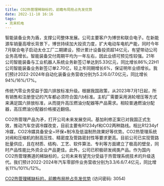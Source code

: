 ```yaml
---
title: CO2热管理稀缺标的，前瞻布局抢占先发优势
date: 2022-11-18 16:16
tags:
- 克来机电
---
```

智能装备业务为盾，支撑公司整体发展。公司主要客户为博世和联合电子。在新能源车销量高增长背景下，博世持续加大投资力度，扩大电动车电机产能，同时今年7月联合电子启动太仓工厂二期建设，预计累计设备投资超14亿元，有望带动公司业务高增长。智能装备交付周期平均为一年左右，因此业绩可预见性较强。21年公司智能装备与工业机器人系统业务新签订单达到5.33亿元，同比增长86%;22H1公司智能装备业务新签订单2.70亿，较上年同期增长6%，保证明年业绩增长。我们预计2022-2024年自动化装备业务营收分别为5.2/6.0/7.0亿元，同比增长94%/16%/17%。

传统汽零业务受益于国六排放标准升级。根据我国政策，从2023年7月1日起，所有销售和注册登记的汽车都必须符合国六b标准。主机厂需要采用涡轮增压等方式来满足国六排放标准，从而提升高压燃油分配器等产品需求。相较普通燃油分配器，高压燃油分配器价格接近翻倍。
<!-- more -->
CO2热管理产品为矛，打开公司未来发展空间。基加利修正案已对我国正式生效，推动汽车空调冷媒改变，目前主要有R1234yf和CO2两种路线。相比R1234yf冷媒，CO2冷媒具备安全+环保+制冷及低温制热效果好等优势。CO2热管理系统对阀和压缩机的耐高压性、精密度及管路密封性等要求更高。目前公司已实现管路批量供应，且在材质、结构、工艺、软件算法、专利等方面建立了极高的壁垒，同时产品性能比外资企业产品更佳。此外，公司已积极研发阀类产品。作为国内CO2热管理赛道的稀缺标的，公司未来有望充分受益于热管理系统技术的升级迭代。我们预计2022-2024年汽车零部件业务营收分别为3.3/6.6/7.4亿元，同比增长11%/101%/12%。

[CO2热管理稀缺标的，前瞻布局抢占先发优势](https://url12.ctfile.com/f/3948612-727533253-57b4b7?p=3054)
(访问密码: 3054)